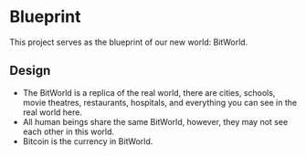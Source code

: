 # Blueprint

This project serves as the blueprint of our new world: BitWorld. 

## Design
- The BitWorld is a replica of the real world, there are cities, schools, movie theatres, restaurants, hospitals, and everything you can see in the real world here. 
- All human beings share the same BitWorld, however, they may not see each other in this world. 
- Bitcoin is the currency in BitWorld. 

## 
